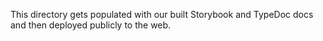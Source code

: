 This directory gets populated with our built Storybook and TypeDoc docs and then deployed publicly to the web.
